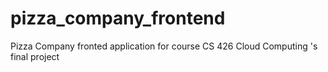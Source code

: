 # pizza_company_frontend
Pizza Company fronted application for course CS 426 Cloud Computing 's final project
